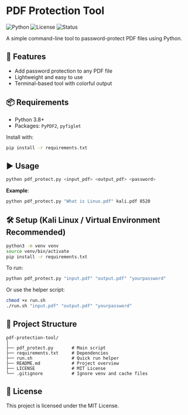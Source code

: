 # PDF Protection Tool

![Python](https://img.shields.io/badge/Python-3.8%2B-blue?logo=python)
![License](https://img.shields.io/badge/license-MIT-green)
![Status](https://img.shields.io/badge/status-active-brightgreen)

A simple command-line tool to password-protect PDF files using Python.

## 🔐 Features
- Add password protection to any PDF file
- Lightweight and easy to use
- Terminal-based tool with colorful output

## 📦 Requirements

- Python 3.8+
- Packages: `PyPDF2`, `pyfiglet`

Install with:

```bash
pip install -r requirements.txt
```

## ▶️ Usage

```bash
python pdf_protect.py <input_pdf> <output_pdf> <password>
```

**Example**:

```bash
python pdf_protect.py "What is Linux.pdf" kali.pdf 8520
```

## 🛠️ Setup (Kali Linux / Virtual Environment Recommended)

```bash
python3 -m venv venv
source venv/bin/activate
pip install -r requirements.txt
```

To run:

```bash
python pdf_protect.py "input.pdf" "output.pdf" "yourpassword"
```

Or use the helper script:

```bash
chmod +x run.sh
./run.sh "input.pdf" "output.pdf" "yourpassword"
```

## 📁 Project Structure

```
pdf-protection-tool/
│
├── pdf_protect.py       # Main script
├── requirements.txt     # Dependencies
├── run.sh               # Quick run helper
├── README.md            # Project overview
├── LICENSE              # MIT License
└── .gitignore           # Ignore venv and cache files
```

## 📄 License

This project is licensed under the MIT License.
